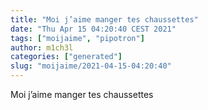 ```yaml
---
title: "Moi j’aime manger tes chaussettes"
date: "Thu Apr 15 04:20:40 CEST 2021"
tags: ["moijaime", "pipotron"]
author: m1ch3l
categories: ["generated"]
slug: "moijaime/2021-04-15-04:20:40"
---
```


Moi j’aime manger tes chaussettes
